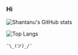 ### Hi
![Shantanu's GitHub stats](https://github-readme-stats.vercel.app/api?username=ShanTen&theme=highcontrast&show_icons=true&hide_rank=true])


![Top Langs](https://github-readme-stats.vercel.app/api/top-langs/?username=ShanTen&theme=highcontrast)

`¯\_(ツ)_/¯`

